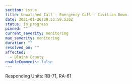 ```yaml
---
section: issue
title: Unwatched Call - Emergency Call - Civilian Down
date: 2021-01-26T20:53:59.530Z
status: in_progress
pinned: ""
current_severity: monitoring
max_severity: monitoring
duration: ""
resolved_on: ""
affected:
  - Blaine County
enableComments: false
---
```

Responding Units: RB-71, RA-61